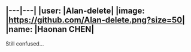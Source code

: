 |---|---|
|user: |Alan-delete|
|image: |https://github.com/Alan-delete.png?size=50|
|name: |Haonan CHEN|
---
Still confused...
